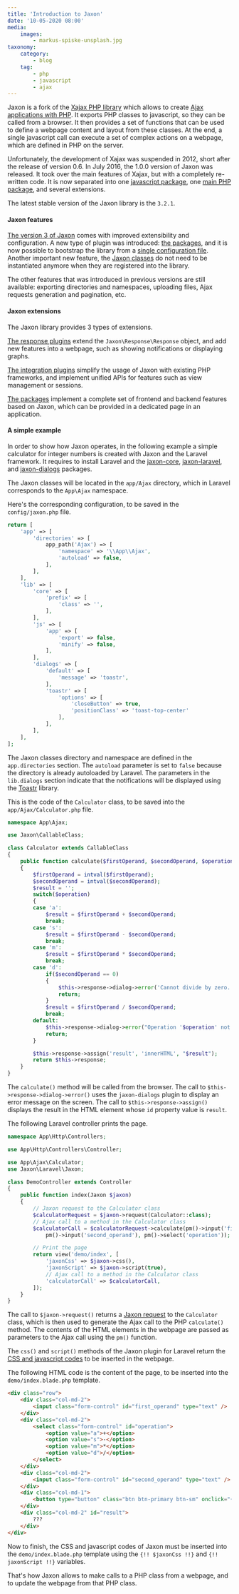 ```yaml
---
title: 'Introduction to Jaxon'
date: '10-05-2020 08:00'
media:
    images:
        - markus-spiske-unsplash.jpg
taxonomy:
    category:
        - blog
    tag:
        - php
        - javascript
        - ajax
---
```


Jaxon is a fork of the [Xajax PHP library](http://www.xajax-project.org) which allows to create [Ajax applications with PHP](/features/operation/lifecycle.html). It exports PHP classes to javascript, so they can be called from a browser.
It then provides a set of functions that can be used to define a webpage content and layout from these classes. At the end, a single javascript call can execute a set of complex actions on a webpage, which are defined in PHP on the server.

Unfortunately, the development of Xajax was suspended in 2012, short after the release of version 0.6.
In July 2016, the 1.0.0 version of Jaxon was released. It took over the main features of Xajax, but with a completely re-written code. It is now separated into one [javascript package](https://github.com/jaxon-php/jaxon-js), one [main PHP package](https://github.com/jaxon-php/jaxon-core), and several extensions.

The latest stable version of the Jaxon library is the `3.2.1`.

#### Jaxon features

[The version 3 of Jaxon](/docs/v3x.html) comes with improved extensibility and configuration.
A new type of plugin was introduced: [the packages](/docs/v3x/plugins/packages.html), and it is now possible to bootstrap the library from a [single configuration file](/docs/v3x/advanced/bootstrap.html).
Another important new feature, the [Jaxon classes](/docs/v3x/registrations/classes.html) do not need to be instantiated anymore when they are registered into the library.

The other features that was introduced in previous versions are still available: exporting directories and namespaces, uploading files, Ajax requests generation and pagination, etc.

#### Jaxon extensions

The Jaxon library provides 3 types of extensions.

[The response plugins](/docs/v3x/plugins/response.html) extend the `Jaxon\Response\Response` object, and add new features into a webpage, such as showing notifications or displaying graphs.

[The integration plugins](/docs/v3x/plugins/frameworks.html) simplify the usage of Jaxon with existing PHP frameworks, and implement unified APIs for features such as view management or sessions.

[The packages](/docs/v3x/plugins/packages.html) implement a complete set of frontend and backend features based on Jaxon, which can be provided in a dedicated page in an application.

#### A simple example

In order to show how Jaxon operates, in the following example a simple calculator for integer numbers is created with Jaxon and the Laravel framework. It requires to install Laravel and the [jaxon-core](https://github.com/jaxon-php/jaxon-core), [jaxon-laravel](https://github.com/jaxon-php/jaxon-laravel), and [jaxon-dialogs](https://github.com/jaxon-php/jaxon-dialogs) packages.

The Jaxon classes will be located in the `app/Ajax` directory, which in Laravel corresponds to the `App\Ajax` namespace.

Here's the corresponding configuration, to be saved in the `config/jaxon.php` file.

```php
return [
    'app' => [
        'directories' => [
            app_path('Ajax') => [
                'namespace' => '\\App\\Ajax',
                'autoload' => false,
            ],
        ],
    ],
    'lib' => [
        'core' => [
            'prefix' => [
                'class' => '',
            ],
        ],
        'js' => [
            'app' => [
                'export' => false,
                'minify' => false,
            ],
        ],
        'dialogs' => [
            'default' => [
                'message' => 'toastr',
            ],
            'toastr' => [
                'options' => [
                    'closeButton' => true,
                    'positionClass' => 'toast-top-center'
                ],
            ],
        ],
    ],
];
```

The Jaxon classes directory and namespace are defined in the `app.directories` section. The `autoload` parameter is set to `false` because the directory is already autoloaded by Laravel.
The parameters in the `lib.dialogs` section indicate that the notifications will be displayed using the [Toastr](https://codeseven.github.io/toastr/) library.

This is the code of the `Calculator` class, to be saved into the `app/Ajax/Calculator.php` file.

```php
namespace App\Ajax;

use Jaxon\CallableClass;

class Calculator extends CallableClass
{
    public function calculate($firstOperand, $secondOperand, $operation)
    {
        $firstOperand = intval($firstOperand);
        $secondOperand = intval($secondOperand);
        $result = '';
        switch($operation)
        {
        case 'a':
            $result = $firstOperand + $secondOperand;
            break;
        case 's':
            $result = $firstOperand - $secondOperand;
            break;
        case 'm':
            $result = $firstOperand * $secondOperand;
            break;
        case 'd':
            if($secondOperand == 0)
            {
                $this->response->dialog->error('Cannot divide by zero.', 'Error');
                return;
            }
            $result = $firstOperand / $secondOperand;
            break;
        default:
            $this->response->dialog->error("Operation '$operation' not supported.", 'Error');
            return;
        }

        $this->response->assign('result', 'innerHTML', "$result");
        return $this->response;
    }
}
```

The `calculate()` method will be called from the browser.
The call to `$this->response->dialog->error()` uses the `jaxon-dialogs` plugin to display an error message on the screen.
The call to `$this->response->assign()` displays the result in the HTML element whose `id` property value is `result`.

The following Laravel controller prints the page.

```php
namespace App\Http\Controllers;

use App\Http\Controllers\Controller;

use App\Ajax\Calculator;
use Jaxon\Laravel\Jaxon;

class DemoController extends Controller
{
    public function index(Jaxon $jaxon)
    {
        // Jaxon request to the Calculator class
        $calculatorRequest = $jaxon->request(Calculator::class);
        // Ajax call to a method in the Calculator class
        $calculatorCall = $calculatorRequest->calculate(pm()->input('first_operand'),
            pm()->input('second_operand'), pm()->select('operation'));

        // Print the page
        return view('demo/index', [
            'jaxonCss' => $jaxon->css(),
            'jaxonScript' => $jaxon->script(true),
            // Ajax call to a method in the Calculator class
            'calculatorCall' => $calculatorCall,
        ]);
    }
}
```

The call to `$jaxon->request()` returns a [Jaxon request](/docs/v3x/requests/factory.html) to the `Calculator` class, which is then used to generate the Ajax call to the PHP `calculate()` method.
The contents of the HTML elements in the webpage are passed as parameters to the Ajax call using the `pm()` function.

The `css()` and `script()` methods of the Jaxon plugin for Laravel return the [CSS and javascript codes](/docs/v3x/registrations/javascript.html) to be inserted in the webpage.

The following HTML code is the content of the page, to be inserted into the `demo/index.blade.php` template.

```html
<div class="row">
    <div class="col-md-2">
        <input class="form-control" id="first_operand" type="text" />
    </div>
    <div class="col-md-2">
        <select class="form-control" id="operation">
            <option value="a">+</option>
            <option value="s">-</option>
            <option value="m">*</option>
            <option value="d">/</option>
        </select>
    </div>
    <div class="col-md-2">
        <input class="form-control" id="second_operand" type="text" />
    </div>
    <div class="col-md-1">
        <button type="button" class="btn btn-primary btn-sm" onclick="{!! $calculatorCall !!}; return false;" > = </button>
    </div>
    <div class="col-md-2" id="result">
        ???
    </div>
</div>
```

Now to finish, the CSS and javascript codes of Jaxon must be inserted into the `demo/index.blade.php` template using the `{!! $jaxonCss !!}` and `{!! jaxonScript !!}` variables.

That's how Jaxon allows to make calls to a PHP class from a webpage, and to update the webpage from that PHP class.

